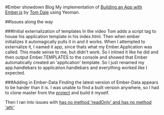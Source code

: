 #Ember showdown Blog
My implementation of [Building an App with Ember.js](http://www.youtube.com/watch?v=Ga99hMi7wfY) by [Tom Dale](https://twitter.com/tomdale) using Yeoman.

##Issues along the way

###Initial externalization of templates
In the video Tom adds a script tag to house his application template in his index.html. Then when ember initializes it automagically pulls it in and it works. When I attempted to externalize it, I named it app, since thats what my Ember.Application was called. This made sense to me, but didn't work. So I inlined it like he did and then output Ember.TEMPLATES to the console and showed that Ember automatically created an 'application' template. So I just renamed my app.handlebars to application.handlebars and everything worked like I expected.

###Adding in Ember-Data
Finding the latest version of Ember-Data appears to be harder than it is. I was unable to find a built version anywhere, so I had to clone master from the [project](https://github.com/emberjs/data) and build it myself.

Then I ran into issues with [has no method 'readOnly' and has no method 'attr'](http://stackoverflow.com/questions/15864090/has-no-method-readonly-and-has-no-method-attr)